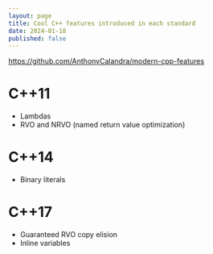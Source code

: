 ```yaml
---
layout: page
title: Cool C++ features introduced in each standard
date: 2024-01-18
published: false
---
```


https://github.com/AnthonyCalandra/modern-cpp-features

# C++11

- Lambdas
- RVO and NRVO (named return value optimization)

# C++14
- Binary literals

# C++17
- Guaranteed RVO copy elision
- Inline variables